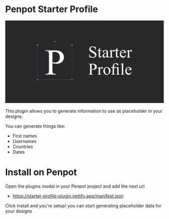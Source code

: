 # Penpot Starter Profile

![image](public/content/cover.png)

This plugin allows you to generate information to use as placeholder in your designs.

You can generate things like:

- First names
- Usernames
- Countries
- Dates

# Install on Penpot

Open the plugins modal in your Penpot project and add the next url

- https://starter-profile-plugin.netlify.app/manifest.json

Click install and you're setup! you can start generating placeholder data for your designs
